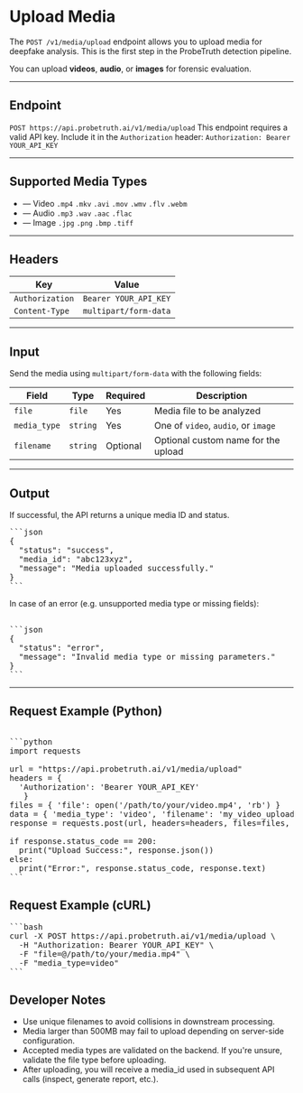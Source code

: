 # Upload Media

The `POST /v1/media/upload` endpoint allows you to upload media for deepfake analysis. This is the first step in the ProbeTruth detection pipeline.

You can upload **videos**, **audio**, or **images** for forensic evaluation.

---

## Endpoint

`POST https://api.probetruth.ai/v1/media/upload`
This endpoint requires a valid API key. Include it in the `Authorization` header:
`Authorization: Bearer YOUR_API_KEY`

---

## Supported Media Types

- — Video `.mp4` `.mkv` `.avi` `.mov` `.wmv` `.flv` `.webm` 
- — Audio `.mp3` `.wav` `.aac` `.flac` 
- — Image `.jpg` `.png` `.bmp` `.tiff` 
---

## Headers

| Key             | Value                    |
|-----------------|--------------------------|
| `Authorization` | `Bearer YOUR_API_KEY`    |
| `Content-Type`  | `multipart/form-data`    |

---

## Input

Send the media using `multipart/form-data` with the following fields:

| Field        | Type     | Required | Description                            |
|--------------|----------|----------|----------------------------------------|
| `file`       | `file`   |   Yes    | Media file to be analyzed              |
| `media_type` | `string` |   Yes    | One of `video`, `audio`, or `image`    |
| `filename`   | `string` | Optional | Optional custom name for the upload    |

---

## Output

If successful, the API returns a unique media ID and status.

<pre>
```json
{
  "status": "success",
  "media_id": "abc123xyz",
  "message": "Media uploaded successfully."
}
```
</pre>

In case of an error (e.g. unsupported media type or missing fields):

<pre> 
```json 
{ 
  "status": "error",
  "message": "Invalid media type or missing parameters."
} 
``` 
</pre>

---


## Request Example (Python)
<pre> 
```python
import requests

url = "https://api.probetruth.ai/v1/media/upload" 
headers = { 
  'Authorization': 'Bearer YOUR_API_KEY'
   } 
files = { 'file': open('/path/to/your/video.mp4', 'rb') } 
data = { 'media_type': 'video', 'filename': 'my_video_upload' } 
response = requests.post(url, headers=headers, files=files, data=data)

if response.status_code == 200:
  print("Upload Success:", response.json())
else: 
  print("Error:", response.status_code, response.text)
```
</pre>


## Request Example  (cURL)
<pre>
```bash
curl -X POST https://api.probetruth.ai/v1/media/upload \
  -H "Authorization: Bearer YOUR_API_KEY" \
  -F "file=@/path/to/your/media.mp4" \
  -F "media_type=video"
```
</pre>



## Developer Notes

- Use unique filenames to avoid collisions in downstream processing.
- Media larger than 500MB may fail to upload depending on server-side configuration.
- Accepted media types are validated on the backend. If you're unsure, validate the file type before uploading.
- After uploading, you will receive a media_id used in subsequent API calls (inspect, generate report, etc.).
